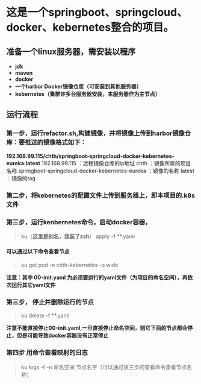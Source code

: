# 这是一个springboot、springcloud、docker、kebernetes整合的项目。
## 准备一个linux服务器，需安装以程序
* **jdk**
* **maven**
* **docker**
* **一个harbor Docker镜像仓库（可安装到其他服务器）**
* **kebernetes（集群许多台服务器安装，本服务器作为主节点）**
## 运行流程
### 第一步，运行refactor.sh,构建镜像，并将镜像上传到harbor镜像仓库：要推送的镜像格式如下：

**192.168.99.115/chth/springboot-springcloud-docker-kebernetes-eureka:latest**
192.168.99.115 ：远程镜像仓库的ip地址
chth ：镜像所属的项目名称
springboot-springcloud-docker-kebernetes-eureka ：镜像的名称
latest ：镜像的tag
### 第二步，将kebernetes的配置文件上传到服务器上，即本项目的.k8s文件
### 第三步，运行kenbernetes命令，启动docker容器，
> ku（**这里是别名，我装了zsh**） apply -f **.yaml 

#### 可以通过以下命令查看节点
> ku get pod -n chth-kebernetes -o wide

**注意：其中  	00-init.yaml 为必须要运行的yaml文件（为项目的命名空间），再依次运行其它yaml文件**
### 第三步， 停止并删除运行的节点
> ku delete -f **.yaml

**注意不能直接停止00-init.yaml,一旦直接停止命名空间，则它下面的节点都会停止，但是可能导致docker容器没有正常停止**
### 第四步 用命令查看映射的日志
> ku logs -f -n 命名空间 节点名字（可以通过第三步的查看命令查看节点名称）





